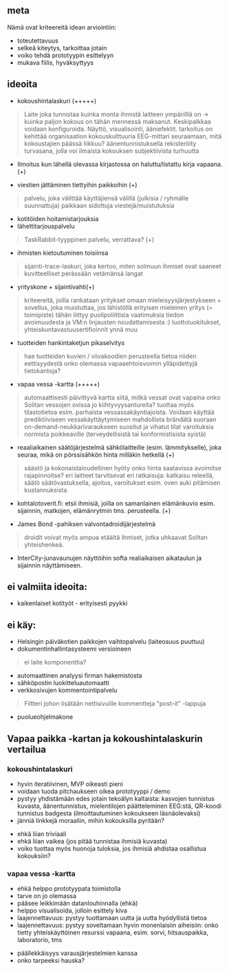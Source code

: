 ## meta

Nämä ovat kriteereitä idean arviointiin:

- toteutettavuus
- selkeä kiteytys, tarkoittaa jotain
- voiko tehdä prototyypin esittelyyn
- mukava fiilis, hyväksyttyys

## ideoita

- kokoushintalaskuri (+++++)
> Laite joka tunnistaa kuinka monta ihmistä laitteen ympärilllä on -> kuinka paljon kokous on tähän mennessä maksanut. Keskipalkkaa voidaan konfiguroida. Näyttö, visualisointi, ääniefektit.
> tarkoitus on kehittää organisaation kokouskulttuuria
> EEG-mittari seuraamaan, mitä kokoustajien päässä liikkuu?
> äänentunnistuksella rekisteröity turvasana, jolla voi ilmaista kokouksen subjektiivista turhuutta

- Ilmoitus kun lähellä olevassa kirjastossa on haluttu/listattu kirja vapaana. (+)

- viestien jättäminen tiettyihin paikkoihin (+)
> palvelu, joka välittää käyttäjiensä välillä (julkisia / ryhmälle suunnattuja) paikkaan sidottuja viestejä/muistutuksia

- kotitöiden hoitamistarjouksia
- lähettitarjouspalvelu
> TaskRabbit-tyyppinen palvelu, verrattava? (+)

- ihmisten kietoutuminen toisiinsa
> sijainti-trace-laskuri, joka kertoo, miten solmuun ihmiset ovat saaneet kuvitteelliset perässään vetämänsä langat

- yrityskone + sijaintivahti(+)
> kriteereitä, joilla rankataan yritykset omaan mieleisyysjärjestykseen + sovellus, joka muistuttaa, jos lähistöllä erityisen mieleinen yritys (= toimipiste)
> tähän liittyy puolipoliittisia vaatimuksia tiedon avoimuudesta ja VM:n linjausten noudattamisesta :)
> luottoluokitukset, yhteiskuntavastuusertifioinnit ynnä muu

- tuotteiden hankintaketjun pikaselvitys
> hae tuotteiden kuvien / viivakoodien perusteella tietoa niiden eettisyydestä
> onko olemassa vapaaehtoisvoimin ylläpidettyjä tietokantoja?

- vapaa vessa -kartta (+++++)
> automaattisesti päivittyvä kartta siitä, mitkä vessat ovat vapaina
> onko Solitan vessojen ovissa jo kiihtyvyysantureita?
> tuottaa myös tilastotietoa esim. parhaista vessassakäyntiajoista.  Voidaan käyttää prediktiiviseen vessakäyttäytymiseen
> mahdollista brändätä suoraan on-demand-neukkarivaraukseen
> suositut ja vihatut tilat
> varoituksia normista poikkeaville (terveydellisistä tai konformistisista syistä)

- reaaliaikainen säätöjärjestelmä sähkölaitteille (esim. lämmitykselle), joka seuraa, mikä on pörssisähkön hinta milläkin hetkellä (+)
> säästö ja kokonaistaloudellinen hyöty
> onko hinta saatavissa avoimitse rajapinnoitse?
> eri laitteet tarvitsevat eri ratkaisuja: katkaisu releellä, säätö säätövastuksella, ajoitus, varoitukset esim. oven auki pitämisen kustannuksista

- kohtalotoverit.fi: etsii ihmisiä, joilla on samanlainen elämänkuvio esim. sijainnin, matkojen, elämänrytmin tms. perusteella. (+)

- James Bond -pahiksen valvontadroidijärjestelmä
> droidit voivat myös ampua etäältä ihmiset, jotka uhkaavat Solitan yhteishenkeä.

- InterCity-junavaunujen näyttöihin softa realiaikaisen aikataulun ja sijainnin näyttämiseen. 

## ei valmiita ideoita:
- kaikenlaiset kotityöt - erityisesti pyykki

## ei käy:
- Helsingin päiväkotien paikkojen vaihtopalvelu (laiteosuus puuttuu)
- dokumentinhallintasysteemi versioineen
> ei laite komponenttia?
- automaattinen analyysi firman hakemistosta
- sähköpostin luokitteluautomaatti
- verkkosivujen kommentointipalvelu
>Filtteri johon lisätään nettisivuille kommentteja "post-it" -lappuja
- puolueohjelmakone

## Vapaa paikka -kartan ja kokoushintalaskurin vertailua

### kokoushintalaskuri
+ hyvin iteratiivinen, MVP oikeasti pieni
+ voidaan tuoda pitchaukseen oikea prototyyppi / demo
+ pystyy yhdistämään edes jotain tekoälyn kaltaista: kasvojen tunnistus kuvasta, äänentunnistus, mielentilojen päätteleminen EEG:stä, QR-koodi tunnistus badgesta (ilmoittautuminen kokoukseen läsnäolevaksi)
+ jänniä linkkejä moraaliin, mihin kokouksilla pyritään?
- ehkä liian triviaali
- ehkä liian vaikea (jos pitää tunnistaa ihmisiä kuvasta)
- voiko tuottaa myös huonoja tuloksia, jos ihmisiä ahdistaa osallistua kokouksiin?

### vapaa vessa -kartta
+ ehkä helppo prototyypata toimistolla
+ tarve on jo olemassa
+ pääsee leikkimään datanlouhinnalla (ehkä)
+ helppo visualisoida, jolloin esittely kiva
+ laajennettavuus: pystyy tuottamaan uutta ja uutta hyödyllistä tietoa
+ laajennettavuus: pystyy soveltamaan hyvin monenlaisiin aiheisiin: onko tietty yhteiskäyttöinen resurssi vapaana, esim. sorvi, hitsauspaikka, laboratorio, tms
- päällekkäisyys varausjärjestelmien kanssa
- onko tarpeeksi hauska?

